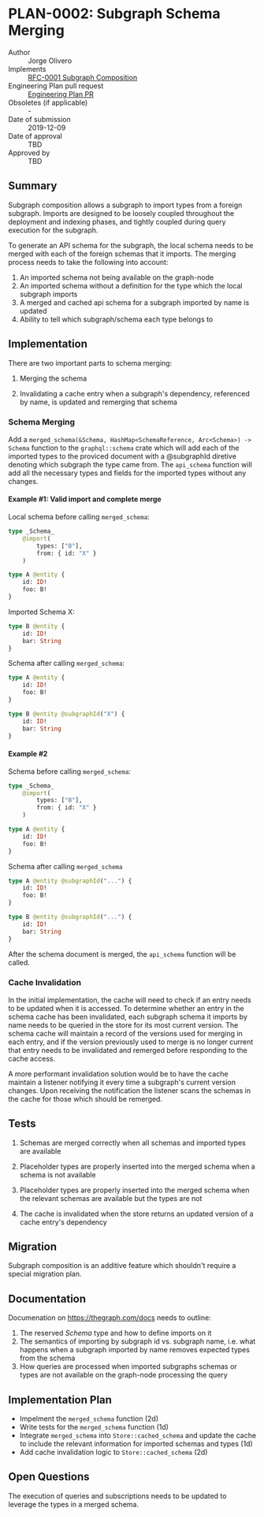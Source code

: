 # PLAN-0002: Subgraph Schema Merging

<dl>
  <dt>Author</dt>
  <dd>Jorge Olivero</dd>

  <dt>Implements</dt>
  <dd><a href="../rfcs/0001-subgraph-composition.md">RFC-0001 Subgraph Composition</a></dd>

  <dt>Engineering Plan pull request</dt>
  <dd><a href="https://github.com/graphprotocol/rfcs/pull/5">Engineering Plan PR</a></dd>

  <dt>Obsoletes (if applicable)</dt>
  <dd>-</dd>

  <dt>Date of submission</dt>
  <dd>2019-12-09</dd>

  <dt>Date of approval</dt>
  <dd>TBD</dd>

  <dt>Approved by</dt>
  <dd>TBD</dd>
</dl>

## Summary

Subgraph composition allows a subgraph to import types from a foreign subgraph. Imports are designed to be loosely coupled throughout the deployment and indexing phases, and tightly coupled during query execution for the subgraph.

To generate an API schema for the subgraph, the local schema needs to be merged with each of the foreign schemas that it imports. The merging process needs to take the following into account:

1. An imported schema not being available on the graph-node
2. An imported schema without a definition for the type which the local subgraph imports
3. A merged and cached api schema for a subgraph imported by name is updated
4. Ability to tell which subgraph/schema each type belongs to

## Implementation

There are two important parts to schema merging:

1. Merging the schema

2. Invalidating a cache entry when a subgraph's dependency, referenced by name, is updated and remerging that schema

### Schema Merging

Add a `merged_schema(&Schema, HashMap<SchemaReference, Arc<Schema>) -> Schema` function to the `graphql::schema` crate which will add each of the imported 
types to the proviced document with a @subgraphId diretive denoting which subgraph the type came from. The `api_schema` function will add all the necessary types and fields for the imported types without any changes.

#### Example #1: Valid import and complete merge

Local schema before calling `merged_schema`:

```graphql
type _Schema_
	@import(
		types: ["B"],
		from: { id: "X" }
	)

type A @entity {
	id: ID!
	foo: B!
}
```

Imported Schema X:

```graphql
type B @entity {
	id: ID!
	bar: String
}
```

Schema after calling `merged_schema`:

```graphql
type A @entity {
	id: ID!
	foo: B!
}

type B @entity @subgraphId("X") {
	id: ID!
	bar: String
}
```

#### Example #2

Schema before calling `merged_schema`:

```graphql
type _Schema_
	@import(
		types: ["B"],
		from: { id: "X" }
	)

type A @entity {
	id: ID!
	foo: B!
}
```

Schema after calling `merged_schema`

```graphql
type A @entity @subgraphId("...") {
	id: ID!
	foo: B!
}

type B @entity @subgraphId("...") {
	id: ID!
	bar: String
}
```

After the schema document is merged, the `api_schema` function will be called.

### Cache Invalidation

In the initial implementation, the cache will need to check if an entry needs to be updated when it is accessed. To determine whether an entry in the schema cache has been invalidated, each subgraph schema it imports by name needs to be queried in the store for its most current version. The schema cache will maintain a record of the versions used for merging in each entry, and if the version previously used to merge is no longer current that entry needs to be invalidated and remerged before responding to the cache access.

A more performant invalidation solution would be to have the cache maintain a listener notifying it every time a subgraph's current version changes. Upon receiving the notification the listener scans the schemas in the cache for those which should be remerged.


## Tests

1. Schemas are merged correctly when all schemas and imported types are available

2. Placeholder types are properly inserted into the merged schema when a schema is not available

3. Placeholder types are properly inserted into the merged schema when the relevant schemas are available but the types are not

4. The cache is invalidated when the store returns an updated version of a cache entry's dependency

## Migration

Subgraph composition is an additive feature which shouldn't require a special migration plan.

## Documentation

Documenation on https://thegraph.com/docs needs to outline:

1. The reserved _Schema_ type and how to define imports on it
2. The semantics of importing by subgraph id vs. subgraph name, i.e. what happens when a subgraph imported by name removes expected types from the schema
3. How queries are processed when imported subgraphs schemas or types are not available on the graph-node processing the query

## Implementation Plan

- Impelment the `merged_schema` function (2d)
- Write tests for the `merged_schema` function (1d)
- Integrate `merged_schema` into `Store::cached_schema` and update the cache to include the relevant information for imported schemas and types (1d)
- Add cache invalidation logic to `Store::cached_schema` (2d)

## Open Questions

The execution of queries and subscriptions needs to be updated to leverage the types in a merged schema.
